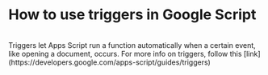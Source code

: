 # How to use triggers in Google Script
<br>
Triggers let Apps Script run a function automatically when a certain event, like opening a document, occurs. For more info on triggers, follow this [link](https://developers.google.com/apps-script/guides/triggers)